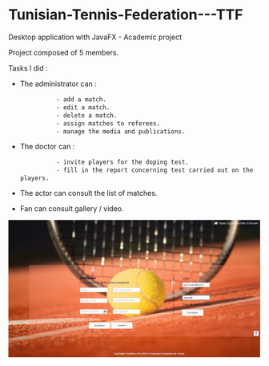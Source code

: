 # Tunisian-Tennis-Federation---TTF
Desktop application with JavaFX - Academic project

Project composed of 5 members.

Tasks I did :

* The administrator can :
                
                - add a match.
                - edit a match.
                - delete a match.
                - assign matches to referees.
                - manage the media and publications.

* The doctor can :
                
                - invite players for the doping test.
                - fill in the report concerning test carried out on the players.
                

* The actor can consult the list of matches.

* Fan can consult gallery / video.

![alt tag](https://raw.githubusercontent.com/jesuiselle/Tunisian-Tennis-Federation---TTF/master/screenshots/1.png)




